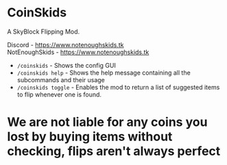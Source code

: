 

# CoinSkids


A SkyBlock Flipping Mod.

Discord - https://www.notenoughskids.tk<br/>
NotEnoughSkids - https://www.notenoughskids.tk

- `/coinskids` - Shows the config GUI
- `/coinskids help` - Shows the help message containing all the subcommands and their usage
- `/coinskids toggle` - Enables the mod to return a list of suggested items to flip whenever one is found.


# We are not liable for any coins you lost by buying items without checking, flips aren't always perfect

